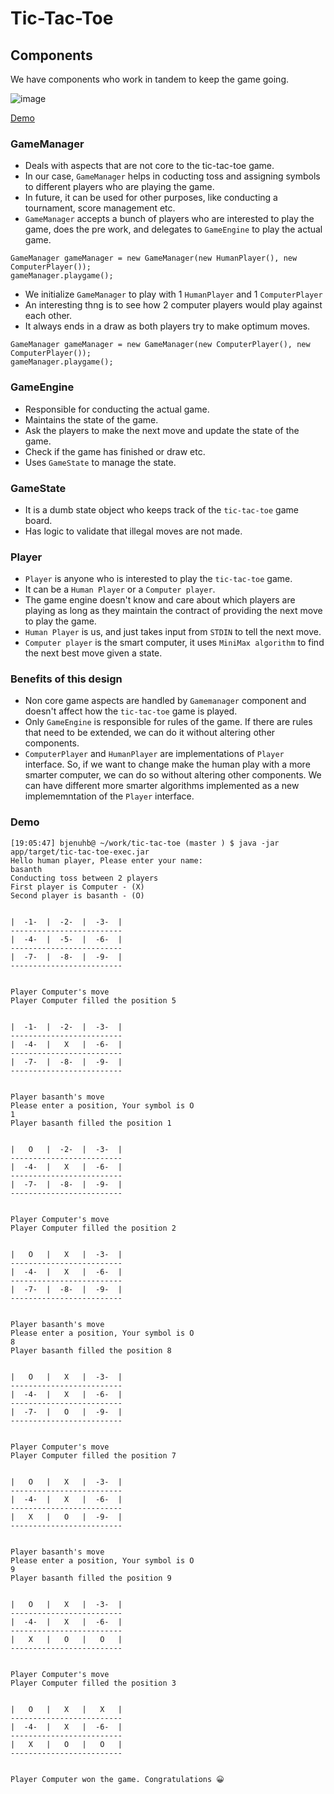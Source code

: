 # Tic-Tac-Toe

## Components

We have components who work in tandem to keep the game going.

![image](https://user-images.githubusercontent.com/20828431/87240113-48fb6580-c434-11ea-80b4-0db22cd39089.png)

[Demo](#demo)

### GameManager
- Deals with aspects that are not core to the tic-tac-toe game. 
- In our case, `GameManager` helps in coducting toss and assigning symbols to different players who are playing the game.
- In future, it can be used for other purposes, like conducting a tournament, score management etc.
- `GameManager` accepts a bunch of players who are interested to play the game, does the pre work, and delegates to `GameEngine` to play the actual game.

```
GameManager gameManager = new GameManager(new HumanPlayer(), new ComputerPlayer());
gameManager.playgame();
```
- We initialize `GameManager` to play with 1 `HumanPlayer` and 1 `ComputerPlayer`
- An interesting thng is to see how 2 computer players would play against each other.
- It always ends in a draw as both players try to make optimum moves.
```
GameManager gameManager = new GameManager(new ComputerPlayer(), new ComputerPlayer());
gameManager.playgame();
```

### GameEngine
- Responsible for conducting the actual game.
- Maintains the state of the game.
- Ask the players to make the next move and update the state of the game.
- Check if the game has finished or draw etc.
- Uses `GameState` to manage the state.

### GameState
- It is a dumb state object who keeps track of the `tic-tac-toe` game board.
- Has logic to validate that illegal moves are not made.

### Player
- `Player` is anyone who is interested to play the `tic-tac-toe` game.
- It can be a `Human Player` or a `Computer player`.
- The game engine doesn't know and care about which players are playing as long as they maintain the contract of providing the next move to play the game.
- `Human Player` is us, and just takes input from `STDIN` to tell the next move.
- `Computer player` is the smart computer, it uses `MiniMax algorithm` to find the next best move given a state.

### Benefits of this design
- Non core game aspects are handled by `Gamemanager` component and doesn't affect how the `tic-tac-toe` game is played.
- Only `GameEngine` is responsible for rules of the game. If there are rules that need to be extended, we can do it without altering other components.
- `ComputerPlayer` and `HumanPlayer` are implementations of `Player` interface. So, if we want to change make the human play with a more smarter computer, we can do so without altering other components. We can have different more smarter algorithms implemented as a new implememntation of the `Player` interface.

### Demo

```
[19:05:47] bjenuhb@ ~/work/tic-tac-toe (master ) $ java -jar app/target/tic-tac-toe-exec.jar
Hello human player, Please enter your name: 
basanth
Conducting toss between 2 players
First player is Computer - (X)
Second player is basanth - (O)


|  -1-  |  -2-  |  -3-  |
-------------------------
|  -4-  |  -5-  |  -6-  |
-------------------------
|  -7-  |  -8-  |  -9-  |
-------------------------


Player Computer's move
Player Computer filled the position 5


|  -1-  |  -2-  |  -3-  |
-------------------------
|  -4-  |   X   |  -6-  |
-------------------------
|  -7-  |  -8-  |  -9-  |
-------------------------


Player basanth's move
Please enter a position, Your symbol is O
1
Player basanth filled the position 1


|   O   |  -2-  |  -3-  |
-------------------------
|  -4-  |   X   |  -6-  |
-------------------------
|  -7-  |  -8-  |  -9-  |
-------------------------


Player Computer's move
Player Computer filled the position 2


|   O   |   X   |  -3-  |
-------------------------
|  -4-  |   X   |  -6-  |
-------------------------
|  -7-  |  -8-  |  -9-  |
-------------------------


Player basanth's move
Please enter a position, Your symbol is O
8
Player basanth filled the position 8


|   O   |   X   |  -3-  |
-------------------------
|  -4-  |   X   |  -6-  |
-------------------------
|  -7-  |   O   |  -9-  |
-------------------------


Player Computer's move
Player Computer filled the position 7


|   O   |   X   |  -3-  |
-------------------------
|  -4-  |   X   |  -6-  |
-------------------------
|   X   |   O   |  -9-  |
-------------------------


Player basanth's move
Please enter a position, Your symbol is O
9
Player basanth filled the position 9


|   O   |   X   |  -3-  |
-------------------------
|  -4-  |   X   |  -6-  |
-------------------------
|   X   |   O   |   O   |
-------------------------


Player Computer's move
Player Computer filled the position 3


|   O   |   X   |   X   |
-------------------------
|  -4-  |   X   |  -6-  |
-------------------------
|   X   |   O   |   O   |
-------------------------


Player Computer won the game. Congratulations 😀
```
